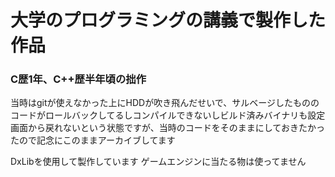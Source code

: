 # 大学のプログラミングの講義で製作した作品

### C歴1年、C++歴半年頃の拙作

当時はgitが使えなかった上にHDDが吹き飛んだせいで、サルベージしたもののコードがロールバックしてるしコンパイルできないしビルド済みバイナリも設定画面から戻れないという状態ですが、当時のコードをそのままにしておきたかったので記念にこのままアーカイブしてます

DxLibを使用して製作しています
ゲームエンジンに当たる物は使ってません
